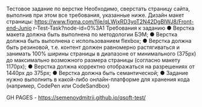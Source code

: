 Тестовое задание по верстке
Необходимо, сверстать страницу сайта, выполнив при этом все требования, указанные
ниже.
Дизайн макет страницы:
https://www.figma.com/file/qLWjxRD3yoT2N42DgBIWJ8/Front-end-Junio
r-Test-Task?node-id=0%3A1
Требования к заданию
● Верстка макета должна быть выполнена по методологии БЭМ;
● Верстка должна быть выполнена с использованием flexbox;
● Верстка должна быть резиновой, т.е. контент должен равномерно
растягиваться и занимать 100% ширины страницы в диапазоне от
минимального (375px) до максимально возможного размера страницы
(согласно макету 1170px);
● Верстка должна корректно отображаться на разрешениях от 1440px до
375px;
● Верстка должна быть семантической;
● Задание нужно выполнить в какой-либо онлайн-платформе для хранения
кода (например, CodePen или CodeSandbox)

GH PAGES - https://semenovdmitrii.github.io/qsoft-test/